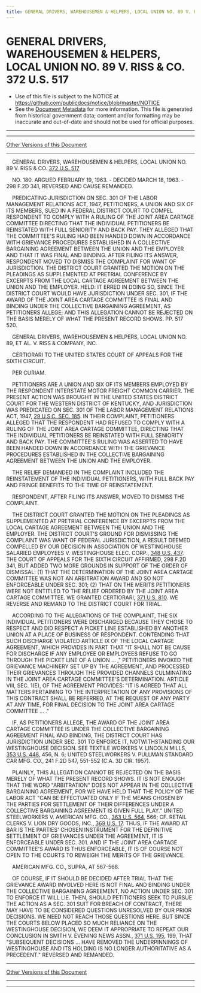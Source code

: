 ```yaml
---
title: GENERAL DRIVERS, WAREHOUSEMEN & HELPERS, LOCAL UNION NO. 89 V. RISS & CO. 372 U.S. 517
---
```


# GENERAL DRIVERS, WAREHOUSEMEN & HELPERS, LOCAL UNION NO. 89 V. RISS & CO. 372 U.S. 517

* Use of this file is subject to the NOTICE at https://github.com/publicdocs/notice/blob/master/NOTICE
* See the [Document Metadata](../../../index.md) for more information.
  This file is generated from historical government data; content and/or formatting may be inaccurate and out-of-date and should not be used for official purposes.

----------
----------

[Other Versions of this Document](https://publicdocs.github.io/go/links?ns=uslm-x&ref=%2Fus%2Fcourts%2Fscotus%2FusReporter%2F372%2F517)

----------

    GENERAL DRIVERS, WAREHOUSEMEN & HELPERS, LOCAL UNION NO. 89 V. RISS & CO. [372 U.S. 517][/us/courts/scotus/usReporter/372/517]

    NO. 180.  ARGUED FEBRUARY 19, 1963.  - DECIDED MARCH 18, 1963.  - 298 F.2D 341, REVERSED AND CAUSE REMANDED.

    PREDICATING JURISDICTION ON SEC. 301 OF THE LABOR MANAGEMENT RELATIONS ACT, 1947, PETITIONERS, A UNION AND SIX OF ITS MEMBERS, SUED IN A FEDERAL DISTRICT COURT TO COMPEL RESPONDENT TO COMPLY WITH A RULING OF THE JOINT AREA CARTAGE COMMITTEE DIRECTING THAT THE INDIVIDUAL PETITIONERS BE REINSTATED WITH FULL SENIORITY AND BACK PAY.  THEY ALLEGED THAT THE COMMITTEE'S RULING HAD BEEN HANDED DOWN IN ACCORDANCE WITH GRIEVANCE PROCEDURES ESTABLISHED IN A COLLECTIVE BARGAINING AGREEMENT BETWEEN THE UNION AND THE EMPLOYER AND THAT IT WAS FINAL AND BINDING.  AFTER FILING ITS ANSWER, RESPONDENT MOVED TO DISMISS THE COMPLAINT FOR WANT OF JURISDICTION.  THE DISTRICT COURT GRANTED THE MOTION ON THE PLEADINGS AS SUPPLEMENTED AT PRETRIAL CONFERENCE BY EXCERPTS FROM THE LOCAL CARTAGE AGREEMENT BETWEEN THE UNION AND THE EMPLOYER.  HELD:  IT ERRED IN DOING SO, SINCE THE DISTRICT COURT WOULD HAVE JURISDICTION UNDER SEC. 301, IF THE AWARD OF THE JOINT AREA CARTAGE COMMITTEE IS FINAL AND BINDING UNDER THE COLLECTIVE BARGAINING AGREEMENT, AS PETITIONERS ALLEGE; AND THIS ALLEGATION CANNOT BE REJECTED ON THE BASIS MERELY OF WHAT THE PRESENT RECORD SHOWS.  PP. 517 520.

    GENERAL DRIVERS, WAREHOUSEMEN & HELPERS, LOCAL UNION NO. 89, ET AL. V. RISS & COMPANY, INC.

    CERTIORARI TO THE UNITED STATES COURT OF APPEALS FOR THE SIXTH CIRCUIT.

    PER CURIAM.

    PETITIONERS ARE A UNION AND SIX OF ITS MEMBERS EMPLOYED BY THE RESPONDENT INTERSTATE MOTOR FREIGHT COMMON CARRIER.  THE PRESENT ACTION WAS BROUGHT IN THE UNITED STATES DISTRICT COURT FOR THE WESTERN DISTRICT OF KENTUCKY, AND JURISDICTION WAS PREDICATED ON SEC. 301 OF THE LABOR MANAGEMENT RELATIONS ACT, 1947, [29 U.S.C. SEC. 185][/us/usc/t29/s185].  IN THEIR COMPLAINT, PETITIONERS ALLEGED THAT THE RESPONDENT HAD REFUSED TO COMPLY WITH A RULING OF THE JOINT AREA CARTAGE COMMITTEE, DIRECTING THAT THE INDIVIDUAL PETITIONERS BE REINSTATED WITH FULL SENIORITY AND BACK PAY.  THE COMMITTEE'S RULING WAS ASSERTED TO HAVE BEEN HANDED DOWN IN ACCORDANCE WITH THE GRIEVANCE PROCEDURES ESTABLISHED IN THE COLLECTIVE BARGAINING AGREEMENT BETWEEN THE UNION AND THE EMPLOYER.

    THE RELIEF DEMANDED IN THE COMPLAINT INCLUDED THE REINSTATEMENT OF THE INDIVIDUAL PETITIONERS, WITH FULL BACK PAY AND FRINGE BENEFITS TO THE TIME OF REINSTATEMENT.

    RESPONDENT, AFTER FILING ITS ANSWER, MOVED TO DISMISS THE COMPLAINT.

    THE DISTRICT COURT GRANTED THE MOTION ON THE PLEADINGS AS SUPPLEMENTED AT PRETRIAL CONFERENCE BY EXCERPTS FROM THE LOCAL CARTAGE AGREEMENT BETWEEN THE UNION AND THE EMPLOYER.  THE DISTRICT COURT'S GROUND FOR DISMISSING THE COMPLAINT WAS WANT OF FEDERAL JURISDICTION, A RESULT DEEMED COMPELLED BY OUR DECISION IN ASSOCIATION OF WESTINGHOUSE SALARIED EMPLOYEES V. WESTINGHOUSE ELEC.  CORP., [348 U.S. 437][/us/courts/scotus/usReporter/348/437].  THE COURT OF APPEALS FOR THE SIXTH CIRCUIT AFFIRMED, 298 F.2D 341, BUT ADDED TWO MORE GROUNDS IN SUPPORT OF THE ORDER OF DISMISSAL: (1) THAT THE DETERMINATION OF THE JOINT AREA CARTAGE COMMITTEE WAS NOT AN ARBITRATION AWARD AND SO NOT ENFORCEABLE UNDER SEC. 301; (2) THAT ON THE MERITS PETITIONERS WERE NOT ENTITLED TO THE RELIEF ORDERED BY THE JOINT AREA CARTAGE COMMITTEE.  WE GRANTED CERTIORARI, [371 U.S. 810][/us/courts/scotus/usReporter/371/810].  WE REVERSE AND REMAND TO THE DISTRICT COURT FOR TRIAL.

    ACCORDING TO THE ALLEGATIONS OF THE COMPLAINT, THE SIX INDIVIDUAL PETITIONERS WERE DISCHARGED BECAUSE THEY CHOSE TO RESPECT AND DID RESPECT A PICKET LINE ESTABLISHED BY ANOTHER UNION AT A PLACE OF BUSINESS OF RESPONDENT.  CONTENDING THAT SUCH DISCHARGE VIOLATED ARTICLE IX OF THE LOCAL CARTAGE AGREEMENT, WHICH PROVIDES IN PART THAT "IT SHALL NOT BE CAUSE FOR DISCHARGE IF ANY EMPLOYEE OR EMPLOYEES REFUSE TO GO THROUGH THE PICKET LINE OF A UNION  ...  ," PETITIONERS INVOKED THE GRIEVANCE MACHINERY SET UP BY THE AGREEMENT, AND PROCESSED THEIR GRIEVANCES THROUGH THE PROVIDED CHANNELS CULMINATING IN THE JOINT AREA CARTAGE COMMITTEE'S DETERMINATION.  ARTICLE VIII, SEC. 1(E), OF THE AGREEMENT PROVIDES:  "IT IS AGREED THAT ALL MATTERS PERTAINING TO THE INTERPRETATION OF ANY PROVISIONS OF THIS CONTRACT SHALL BE REFERRED, AT THE REQUEST OF ANY PARTY AT ANY TIME, FOR FINAL DECISION TO THE JOINT AREA CARTAGE COMMITTEE  ...  ."

    IF, AS PETITIONERS ALLEGE, THE AWARD OF THE JOINT AREA CARTAGE COMMITTEE IS UNDER THE COLLECTIVE BARGAINING AGREEMENT FINAL AND BINDING, THE DISTRICT COURT HAS JURISDICTION UNDER SEC. 301 TO ENFORCE IT, NOTWITHSTANDING OUR WESTINGHOUSE DECISION.  SEE TEXTILE WORKERS V. LINCOLN MILLS, [353 U.S. 448][/us/courts/scotus/usReporter/353/448], 456, N. 6; UNITED STEELWORKERS V. PULLMAN STANDARD CAR MFG. CO., 241 F.2D 547, 551-552 (C.A. 3D CIR. 1957).

    PLAINLY, THIS ALLEGATION CANNOT BE REJECTED ON THE BASIS MERELY OF WHAT THE PRESENT RECORD SHOWS.  IT IS NOT ENOUGH THAT THE WORD "ARBITRATION" DOES NOT APPEAR IN THE COLLECTIVE BARGAINING AGREEMENT, FOR WE HAVE HELD THAT THE POLICY OF THE LABOR ACT "CAN BE EFFECTUATED ONLY IF THE MEANS CHOSEN BY THE PARTIES FOR SETTLEMENT OF THEIR DIFFERENCES UNDER A COLLECTIVE BARGAINING AGREEMENT IS GIVEN FULL PLAY."  UNITED STEELWORKERS V. AMERICAN MFG. CO., [363 U.S. 564][/us/courts/scotus/usReporter/363/564], 566; CF. RETAIL CLERKS V. LION DRY GOODS, INC., [369 U.S. 17][/us/courts/scotus/usReporter/369/17].  THUS, IF THE AWARD AT BAR IS THE PARTIES' CHOSEN INSTRUMENT FOR THE DEFINITIVE SETTLEMENT OF GRIEVANCES UNDER THE AGREEMENT, IT IS ENFORCEABLE UNDER SEC. 301.  AND IF THE JOINT AREA CARTAGE COMMITTEE'S AWARD IS THUS ENFORCEABLE, IT IS OF COURSE NOT OPEN TO THE COURTS TO REWEIGH THE MERITS OF THE GRIEVANCE.

    AMERICAN MFG. CO., SUPRA, AT 567-568.

    OF COURSE, IF IT SHOULD BE DECIDED AFTER TRIAL THAT THE GRIEVANCE AWARD INVOLVED HERE IS NOT FINAL AND BINDING UNDER THE COLLECTIVE BARGAINING AGREEMENT, NO ACTION UNDER SEC.  301 TO ENFORCE IT WILL LIE.  THEN, SHOULD PETITIONERS SEEK TO PURSUE THE ACTION AS A SEC. 301 SUIT FOR BREACH OF CONTRACT, THERE MAY HAVE TO BE CONSIDERED QUESTIONS UNRESOLVED BY OUR PRIOR DECISIONS.  WE NEED NOT REACH THOSE QUESTIONS HERE.  BUT SINCE THE COURTS BELOW PLACED SO MUCH RELIANCE ON THE WESTINGHOUSE DECISION, WE DEEM IT APPROPRIATE TO REPEAT OUR CONCLUSION IN SMITH V. EVENING NEWS ASSN., [371 U.S. 195][/us/courts/scotus/usReporter/371/195], 199, THAT "SUBSEQUENT DECISIONS  ...  HAVE REMOVED THE UNDERPINNINGS OF WESTINGHOUSE AND ITS HOLDING IS NO LONGER AUTHORITATIVE AS A PRECEDENT."  REVERSED AND REMANDED.

----------

[Other Versions of this Document](https://publicdocs.github.io/go/links?ns=uslm-x&ref=%2Fus%2Fcourts%2Fscotus%2FusReporter%2F372%2F517)

----------
----------

[/us/courts/scotus/usReporter/372/517]: https://publicdocs.github.io/go/links?ns=uslm-x&ref=%2Fus%2Fcourts%2Fscotus%2FusReporter%2F372%2F517
[/us/usc/t29/s185]: https://publicdocs.github.io/go/links?ns=uslm&ref=%2Fus%2Fusc%2Ft29%2Fs185
[/us/courts/scotus/usReporter/348/437]: https://publicdocs.github.io/go/links?ns=uslm-x&ref=%2Fus%2Fcourts%2Fscotus%2FusReporter%2F348%2F437
[/us/courts/scotus/usReporter/371/810]: https://publicdocs.github.io/go/links?ns=uslm-x&ref=%2Fus%2Fcourts%2Fscotus%2FusReporter%2F371%2F810
[/us/courts/scotus/usReporter/353/448]: https://publicdocs.github.io/go/links?ns=uslm-x&ref=%2Fus%2Fcourts%2Fscotus%2FusReporter%2F353%2F448
[/us/courts/scotus/usReporter/363/564]: https://publicdocs.github.io/go/links?ns=uslm-x&ref=%2Fus%2Fcourts%2Fscotus%2FusReporter%2F363%2F564
[/us/courts/scotus/usReporter/369/17]: https://publicdocs.github.io/go/links?ns=uslm-x&ref=%2Fus%2Fcourts%2Fscotus%2FusReporter%2F369%2F17
[/us/courts/scotus/usReporter/371/195]: https://publicdocs.github.io/go/links?ns=uslm-x&ref=%2Fus%2Fcourts%2Fscotus%2FusReporter%2F371%2F195


